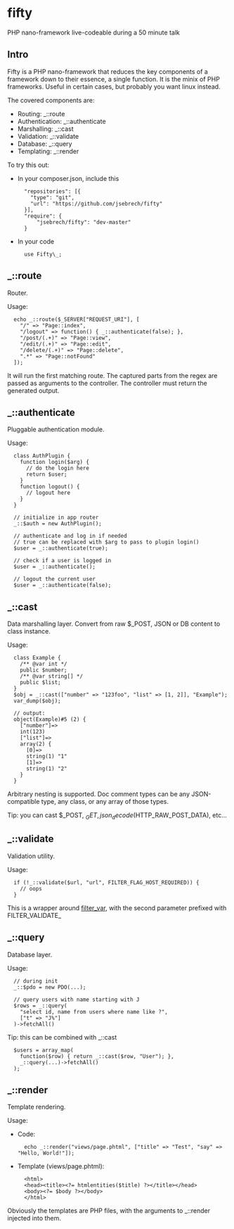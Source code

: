 # fifty
PHP nano-framework live-codeable during a 50 minute talk

## Intro

Fifty is a PHP nano-framework that reduces the key components of a framework down to their essence, a single function.
It is the minix of PHP frameworks. Useful in certain cases, but probably you want linux instead.

The covered components are:

* Routing: _::route
* Authentication: _::authenticate
* Marshalling: _::cast
* Validation: _::validate
* Database: _::query
* Templating: _::render

To try this out:

- In your composer.json, include this

        "repositories": [{
          "type": "git",
          "url": "https://github.com/jsebrech/fifty"
        }],
        "require": {
            "jsebrech/fifty": "dev-master"
        }

- In your code

        use Fifty\_;

## _::route

Router.
 
Usage:

      echo _::route($_SERVER["REQUEST_URI"], [
        "/" => "Page::index",
        "/logout" => function() { _::authenticate(false); },
        "/post/(.+)" => "Page::view",
        "/edit/(.+)" => "Page::edit",
        "/delete/(.+)" => "Page::delete",
        ".*" => "Page::notFound"
      ]);

It will run the first matching route.
The captured parts from the regex are passed as arguments to the controller.
The controller must return the generated output.

## _::authenticate

Pluggable authentication module.
 
Usage:

      class AuthPlugin {
        function login($arg) {
          // do the login here
          return $user;
        }
        function logout() {
          // logout here
        }
      }
      
      // initialize in app router
      _::$auth = new AuthPlugin();
      
      // authenticate and log in if needed
      // true can be replaced with $arg to pass to plugin login()
      $user = _::authenticate(true);
      
      // check if a user is logged in
      $user = _::authenticate();
      
      // logout the current user
      $user = _::authenticate(false);

## _::cast

Data marshalling layer. Convert from raw $_POST, JSON or DB content to class instance.

Usage:

      class Example {
        /** @var int */
        public $number;
        /** @var string[] */
        public $list;
      }
      $obj = _::cast(["number" => "123foo", "list" => [1, 2]], "Example");
      var_dump($obj);
      
      // output:  
      object(Example)#5 (2) {
        ["number"]=>
        int(123)
        ["list"]=>
        array(2) {
          [0]=>
          string(1) "1"
          [1]=>
          string(1) "2"
        }
      }

Arbitrary nesting is supported. 
Doc comment types can be any JSON-compatible type, any class, or any array of those types.

Tip: you can cast $_POST, $_GET, json_decode($HTTP_RAW_POST_DATA), etc...

## _::validate

Validation utility.

Usage:

      if (!_::validate($url, "url", FILTER_FLAG_HOST_REQUIRED)) {
        // oops
      }

This is a wrapper around [filter_var](http://php.net/manual/en/function.filter-var.php), with the second parameter prefixed with FILTER_VALIDATE_

## _::query

Database layer.

Usage:

      // during init
      _::$pdo = new PDO(...);
      
      // query users with name starting with J
      $rows = _::query(
        "select id, name from users where name like ?",
        ["t" => "J%"]
      )->fetchAll()

Tip: this can be combined with _::cast

      $users = array_map(
        function($row) { return _::cast($row, "User"); },
        _::query(...)->fetchAll()
      );

## _::render

Template rendering.

Usage:

- Code:

        echo _::render("views/page.phtml", ["title" => "Test", "say" => "Hello, World!"]);
      
- Template (views/page.phtml):

        <html>
        <head><title><?= htmlentities($title) ?></title></head>
        <body><?= $body ?></body>
        </html>
      
Obviously the templates are PHP files, with the arguments to _::render injected into them.
